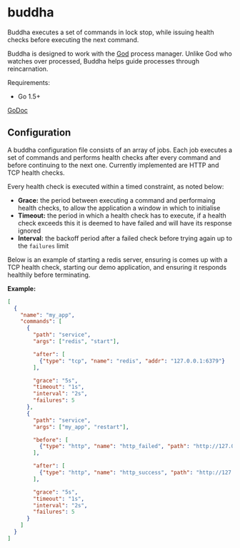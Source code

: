 buddha
=======

Buddha executes a set of commands in lock stop, while issuing health checks before executing the next command.

Buddha is designed to work with the [God](http://godrb.com/) process manager. Unlike God who watches over processed, Buddha helps guide processes through reincarnation.

Requirements:

  - Go 1.5+

[GoDoc](https://godoc.org/github.com/pusher/buddha)


Configuration
-------------

A buddha configuration file consists of an array of jobs. Each job executes a set of commands and performs health checks after every command and before continuing to the next one. Currently implemented are HTTP and TCP health checks.

Every health check is executed within a timed constraint, as noted below:

  - **Grace:** the period between executing a command and performaing health checks, to allow the application a window in which to initialise
  - **Timeout:** the period in which a health check has to execute, if a health check exceeds this it is deemed to have failed and will have its response ignored
  - **Interval:** the backoff period after a failed check before trying again up to the `failures` limit

Below is an example of starting a redis server, ensuring is comes up with a TCP health check, starting our demo application, and ensuring it responds healthily before terminating.

**Example:**

```json
[
  {
    "name": "my_app",
    "commands": [
      {
        "path": "service",
        "args": ["redis", "start"],

        "after": [
          {"type": "tcp", "name": "redis", "addr": "127.0.0.1:6379"}
        ],

        "grace": "5s",
        "timeout": "1s",
        "interval": "2s",
        "failures": 5
      },
      {
        "path": "service",
        "args": ["my_app", "restart"],

        "before": [
          {"type": "http", "name": "http_failed", "path": "http://127.0.0.1:8080/health_check", "expect": [500]}
        ],

        "after": [
          {"type": "http", "name": "http_success", "path": "http://127.0.0.1:8080/health_check", "expect": [200]}
        ],

        "grace": "5s",
        "timeout": "1s",
        "interval": "2s",
        "failures": 5
      }
    ]
  }
]

```
